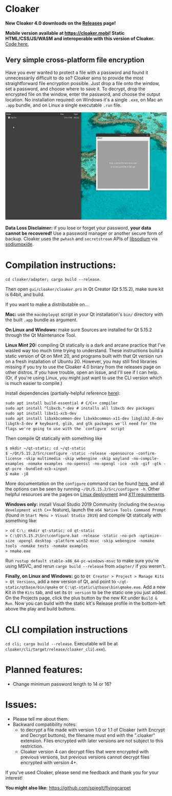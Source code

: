 # Cloaker

**New Cloaker 4.0 downloads on the [Releases](https://github.com/spieglt/Cloaker/releases) page!**

**Mobile version available at https://cloaker.mobi! Static HTML/CSS/JS/WASM and interoperable with this version of Cloaker.** [Code here.](https://github.com/spieglt/Cloaker.js)

## Very simple cross-platform file encryption

Have you ever wanted to protect a file with a password and found it unnecessarily difficult to do so? Cloaker aims to provide the most straightforward file encryption possible. Just drop a file onto the window, set a password, and choose where to save it. To decrypt, drop the encrypted file on the window, enter the password, and choose the output location. No installation required: on Windows it's a single `.exe`, on Mac an `.app` bundle, and on Linux a single executable `.run` file.

![Demo](demo.gif)

**Data Loss Disclaimer:** if you lose or forget your password, **your data cannot be recovered!** Use a password manager or another secure form of backup. Cloaker uses the `pwhash` and `secretstream` APIs of [libsodium](https://doc.libsodium.org/) via [sodiumoxide](https://github.com/sodiumoxide/sodiumoxide).

# Compilation instructions:
`cd cloaker/adapter; cargo build --release`.

Then open `gui/cloaker/cloaker.pro` in Qt Creator (Qt 5.15.2), make sure kit is 64bit, and build.

If you want to make a distributable on... 

**Mac:** use the `macdeployqt` script in your Qt installation's `bin/` directory with the built `.app` bundle as argument.

**On Linux and Windows:** make sure Sources are installed for Qt 5.15.2 through the Qt Maintenance Tool.

**Linux Mint 20:** compiling Qt statically is a dark and arcane practice that I've wasted way too much time trying to understand. These instructions build a static version of Qt on Mint 20, and programs built with that Qt version run on a fresh installation of Ubuntu 20. However, you may still find libraries missing if you try to use the Cloaker 4.0 binary from the releases page on other distros. If you have trouble, open an issue, and I'll see if I can help. (Or, if you're using Linux, you might just want to use the CLI version which is much easier to compile.)

Install dependencies (partially-helpful reference [here](https://wiki.qt.io/Building_Qt_5_from_Git)):
```
sudo apt install build-essential # C/C++ compiler
sudo apt install ^libxcb.*-dev # installs all libxcb dev packages
sudo apt install libx11-xcb-dev
sudo apt install libxkbcommon-dev libxkbcommon-x11-dev libglib2.0-dev libgtk-3-dev # keyboard, glib, and gtk packages we'll need for the flags we're going to use with the `configure` script
```

Then compile Qt statically with something like
```
$ mkdir ~/qt-static; cd ~/qt-static
$ ~/Qt/5.15.2/Src/configure -static -release -opensource -confirm-license -skip multimedia -skip webengine -skip wayland -no-compile-examples -nomake examples -no-openssl -no-opengl -ico -xcb -gif -gtk -qt-pcre -bundled-xcb-xinput
$ make -j8
```

More documentation on the `configure` command can be found [here](https://doc.qt.io/qt-5/configure-options.html), and all the options can be seen by running `~/Qt/5.15.2/Src/configure -h`. Other helpful resources are the pages on [Linux deployment](https://doc.qt.io/qt-5/linux-deployment.html) and [X11 requirements](https://doc.qt.io/qt-5/linux-requirements.html).

**Windows only:** install Visual Studio 2019 Community (including the `Desktop development with C++` feature), launch the `x64 Native Tools Command Prompt` (found in `Start Menu > Visual Studio 2019`) and compile Qt statically with something like:
```
> cd C:\; mkdir qt-static; cd qt-static
> C:\Qt\5.15.2\Src\configure.bat -release -static -no-pch -optimize-size -opengl desktop -platform win32-msvc -skip webengine -nomake tools -nomake tests -nomake examples
> nmake.exe
```
Run `rustup default stable-x86_64-pc-windows-msvc` to make sure you're using MSVC, and rerun `cargo build --release` from `adapter/` if you weren't.

**Finally, on Linux and Windows:** go to `Qt Creator > Project > Manage Kits > Qt Versions`, add a new version of Qt, and point to `~/qt-static/qtbase/bin/qmake` or `C:\qt-static\qtbase\bin\qmake.exe`. Add a new Kit in the `Kits` tab, and set its `Qt version` to be the static one you just added. On the Projects page, click the plus button by the new Kit under `Build & Run`. Now you can build with the static kit's Release profile in the bottom-left above the play and build buttons.

# CLI compilation instructions
`cd cli; cargo build --release`. Executable will be at `cloaker/cli/target/release/cloaker_cli`(`.exe`).

# Planned features:
- Change minimum password length to 14 or 16?

# Issues:
- Please tell me about them.
- Backward compatibility notes:
    - to decrypt a file made with version 1.0 or 1.1 of Cloaker (with Encrypt and Decrypt buttons), the filename must end with the ".cloaker" extension. Files encrypted with later versions are not subject to this restriction.
    - Cloaker version 4 can decrypt files that were encrypted with previous versions, but previous versions cannot decrypt files encrypted with version 4+.

If you've used Cloaker, please send me feedback and thank you for your interest!

**You might also like:** https://github.com/spieglt/flyingcarpet

